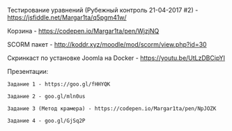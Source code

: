 





Тестирование уравнений (Рубежный контроль 21-04-2017 #2) - https://jsfiddle.net/Margar1ta/q5pgm41w/

Корзина - https://codepen.io/Margar1ta/pen/WjzjNQ

SCORM пакет - http://koddr.xyz/moodle/mod/scorm/view.php?id=30

Скринкаст по установке Joomla на Docker - https://youtu.be/UtLzDBCipYI


Презентации:

    Задание 1 - https://goo.gl/fHHYQK
    
    Задание 2 - goo.gl/mln0us
    
    Задание 3 (Метод крамера) - https://codepen.io/Margar1ta/pen/NpJOZK
    
    Задание 4 - goo.gl/GjSq2P
